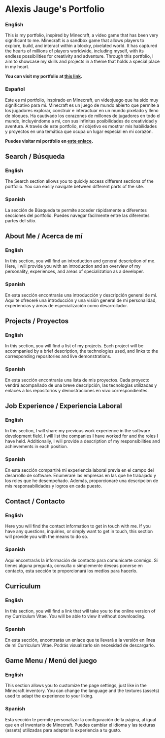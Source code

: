 # Alexis Jauge's Portfolio

### English
This is my portfolio, inspired by Minecraft, a video game that has been very significant to me. Minecraft is a sandbox game that allows players to explore, build, and interact within a blocky, pixelated world. It has captured the hearts of millions of players worldwide, including myself, with its endless possibilities for creativity and adventure. Through this portfolio, I aim to showcase my skills and projects in a theme that holds a special place in my heart.

**You can visit my portfolio at [this link](https://vandeflame.github.io/portfolio).**

### Español
Este es mi portfolio, inspirado en Minecraft, un videojuego que ha sido muy significativo para mí. Minecraft es un juego de mundo abierto que permite a los jugadores explorar, construir e interactuar en un mundo pixelado y lleno de bloques. Ha cautivado los corazones de millones de jugadores en todo el mundo, incluyéndome a mí, con sus infinitas posibilidades de creatividad y aventura. A través de este portfolio, mi objetivo es mostrar mis habilidades y proyectos en una temática que ocupa un lugar especial en mi corazón.

**Puedes visitar mi portfolio en [este enlace](https://vandeflame.github.io/portfolio).**

## Search / Búsqueda

### English
The Search section allows you to quickly access different sections of the portfolio. You can easily navigate between different parts of the site.

### Spanish
La sección de Búsqueda te permite acceder rápidamente a diferentes secciones del portfolio. Puedes navegar fácilmente entre las diferentes partes del sitio.

## About Me / Acerca de mí

### English
In this section, you will find an introduction and general description of me. Here, I will provide you with an introduction and an overview of my personality, experiences, and areas of specialization as a developer.

### Spanish
En esta sección encontrarás una introducción y descripción general de mí. Aquí te ofreceré una introducción y una visión general de mi personalidad, experiencias y áreas de especialización como desarrollador.

## Projects / Proyectos

### English
In this section, you will find a list of my projects. Each project will be accompanied by a brief description, the technologies used, and links to the corresponding repositories and live demonstrations.

### Spanish
En esta sección encontrarás una lista de mis proyectos. Cada proyecto vendrá acompañado de una breve descripción, las tecnologías utilizadas y enlaces a los repositorios y demostraciones en vivo correspondientes.

## Job Experience / Experiencia Laboral

### English
In this section, I will share my previous work experience in the software development field. I will list the companies I have worked for and the roles I have held. Additionally, I will provide a description of my responsibilities and achievements in each position.

### Spanish
En esta sección compartiré mi experiencia laboral previa en el campo del desarrollo de software. Enumeraré las empresas en las que he trabajado y los roles que he desempeñado. Además, proporcionaré una descripción de mis responsabilidades y logros en cada puesto.

## Contact / Contacto

### English
Here you will find the contact information to get in touch with me. If you have any questions, inquiries, or simply want to get in touch, this section will provide you with the means to do so.

### Spanish
Aquí encontrarás la información de contacto para comunicarte conmigo. Si tienes alguna pregunta, consulta o simplemente deseas ponerse en contacto, esta sección te proporcionará los medios para hacerlo.

## Curriculum

### English
In this section, you will find a link that will take you to the online version of my Curriculum Vitae. You will be able to view it without downloading.

### Spanish
En esta sección, encontrarás un enlace que te llevará a la versión en línea de mi Curriculum Vitae. Podrás visualizarlo sin necesidad de descargarlo.

## Game Menu / Menú del juego

### English
This section allows you to customize the page settings, just like in the Minecraft inventory. You can change the language and the textures (assets) used to adapt the experience to your liking.

### Spanish
Esta sección te permite personalizar la configuración de la página, al igual que en el inventario de Minecraft. Puedes cambiar el idioma y las texturas (assets) utilizadas para adaptar la experiencia a tu gusto.
